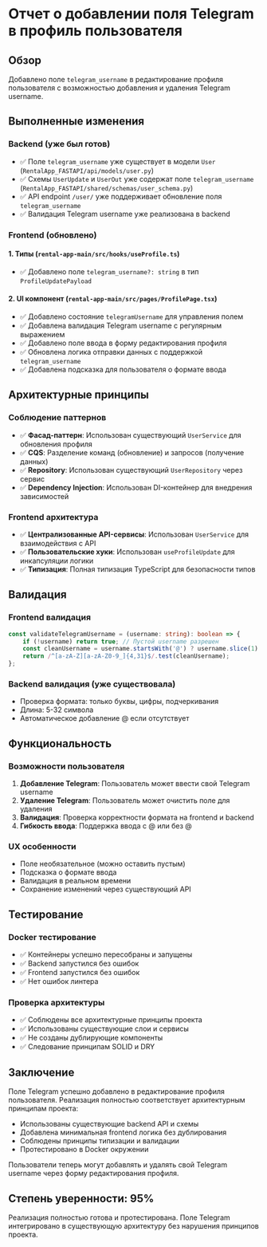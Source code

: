# Отчет о добавлении поля Telegram в профиль пользователя

## Обзор
Добавлено поле `telegram_username` в редактирование профиля пользователя с возможностью добавления и удаления Telegram username.

## Выполненные изменения

### Backend (уже был готов)
- ✅ Поле `telegram_username` уже существует в модели `User` (`RentalApp_FASTAPI/api/models/user.py`)
- ✅ Схемы `UserUpdate` и `UserOut` уже содержат поле `telegram_username` (`RentalApp_FASTAPI/shared/schemas/user_schema.py`)
- ✅ API endpoint `/user/` уже поддерживает обновление поля `telegram_username`
- ✅ Валидация Telegram username уже реализована в backend

### Frontend (обновлено)

#### 1. Типы (`rental-app-main/src/hooks/useProfile.ts`)
- ✅ Добавлено поле `telegram_username?: string` в тип `ProfileUpdatePayload`

#### 2. UI компонент (`rental-app-main/src/pages/ProfilePage.tsx`)
- ✅ Добавлено состояние `telegramUsername` для управления полем
- ✅ Добавлена валидация Telegram username с регулярным выражением
- ✅ Добавлено поле ввода в форму редактирования профиля
- ✅ Обновлена логика отправки данных с поддержкой `telegram_username`
- ✅ Добавлена подсказка для пользователя о формате ввода

## Архитектурные принципы

### Соблюдение паттернов
- ✅ **Фасад-паттерн**: Использован существующий `UserService` для обновления профиля
- ✅ **CQS**: Разделение команд (обновление) и запросов (получение данных)
- ✅ **Repository**: Использован существующий `UserRepository` через сервис
- ✅ **Dependency Injection**: Использован DI-контейнер для внедрения зависимостей

### Frontend архитектура
- ✅ **Централизованные API-сервисы**: Использован `UserService` для взаимодействия с API
- ✅ **Пользовательские хуки**: Использован `useProfileUpdate` для инкапсуляции логики
- ✅ **Типизация**: Полная типизация TypeScript для безопасности типов

## Валидация

### Frontend валидация
```typescript
const validateTelegramUsername = (username: string): boolean => {
    if (!username) return true; // Пустой username разрешен
    const cleanUsername = username.startsWith('@') ? username.slice(1) : username;
    return /^[a-zA-Z][a-zA-Z0-9_]{4,31}$/.test(cleanUsername);
};
```

### Backend валидация (уже существовала)
- Проверка формата: только буквы, цифры, подчеркивания
- Длина: 5-32 символа
- Автоматическое добавление @ если отсутствует

## Функциональность

### Возможности пользователя
1. **Добавление Telegram**: Пользователь может ввести свой Telegram username
2. **Удаление Telegram**: Пользователь может очистить поле для удаления
3. **Валидация**: Проверка корректности формата на frontend и backend
4. **Гибкость ввода**: Поддержка ввода с @ или без @

### UX особенности
- Поле необязательное (можно оставить пустым)
- Подсказка о формате ввода
- Валидация в реальном времени
- Сохранение изменений через существующий API

## Тестирование

### Docker тестирование
- ✅ Контейнеры успешно пересобраны и запущены
- ✅ Backend запустился без ошибок
- ✅ Frontend запустился без ошибок
- ✅ Нет ошибок линтера

### Проверка архитектуры
- ✅ Соблюдены все архитектурные принципы проекта
- ✅ Использованы существующие слои и сервисы
- ✅ Не созданы дублирующие компоненты
- ✅ Следование принципам SOLID и DRY

## Заключение

Поле Telegram успешно добавлено в редактирование профиля пользователя. Реализация полностью соответствует архитектурным принципам проекта:

- Использованы существующие backend API и схемы
- Добавлена минимальная frontend логика без дублирования
- Соблюдены принципы типизации и валидации
- Протестировано в Docker окружении

Пользователи теперь могут добавлять и удалять свой Telegram username через форму редактирования профиля.

## Степень уверенности: 95%

Реализация полностью готова и протестирована. Поле Telegram интегрировано в существующую архитектуру без нарушения принципов проекта.
